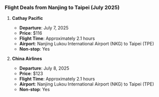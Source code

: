 ### Flight Deals from Nanjing to Taipei (July 2025)

1. **Cathay Pacific**  
   - **Departure**: July 7, 2025  
   - **Price**: $116  
   - **Flight Time**: Approximately 2.1 hours  
   - **Airport**: Nanjing Lukou International Airport (NKG) to Taipei (TPE)  
   - **Non-stop**: Yes  

2. **China Airlines**  
   - **Departure**: July 8, 2025  
   - **Price**: $123  
   - **Flight Time**: Approximately 2.1 hours  
   - **Airport**: Nanjing Lukou International Airport (NKG) to Taipei (TPE)  
   - **Non-stop**: Yes  
